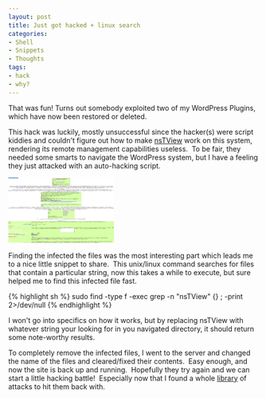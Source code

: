 ```yaml
---
layout: post
title: Just got hacked + linux search
categories:
- Shell
- Snippets
- Thoughts
tags:
- hack
- why?
---
```

That was fun! Turns out somebody exploited two of my WordPress Plugins, which have now been restored or deleted.

This hack was luckily, mostly unsuccessful since the hacker(s) were script kiddies and couldn't figure out how to make [nsTView](https://github.com/nikicat/web-malware-collection/blob/master/Backdoors/PHP/nstview.txt "Really Folks, please try a little harder!") work on this system, rendering its remote management capabilities useless.  To be fair, they needed some smarts to navigate the WordPress system, but I have a feeling they just attacked with an auto-hacking script.

<!--more-->

![Screenshot of nathanjwoods.com when it was hacked](/assets/img/hacked.jpg "Screenshot of nathanjwoods.com when it was hacked")

Finding the infected the files was the most interesting part which leads me to a nice little snippet to share.  This unix/linux command searches for files that contain a particular string, now this takes a while to execute, but sure helped me to find this infected file fast.

{% highlight sh %}
	sudo find -type f -exec grep -n "nsTView" {} \; -print 2>/dev/null
{% endhighlight %}

I won't go into specifics on how it works, but by replacing nsTView with whatever string your looking for in you navigated directory, it should return some note-worthy results.

To completely remove the infected files, I went to the server and changed the name of the files and cleared/fixed their contents.  Easy enough, and now the site is back up and running.  Hopefully they try again and we can start a little hacking battle!  Especially now that I found a whole [library](https://github.com/nikicat/web-malware-collection "MooHAHAA (evil laugh)") of attacks to hit them back with.
